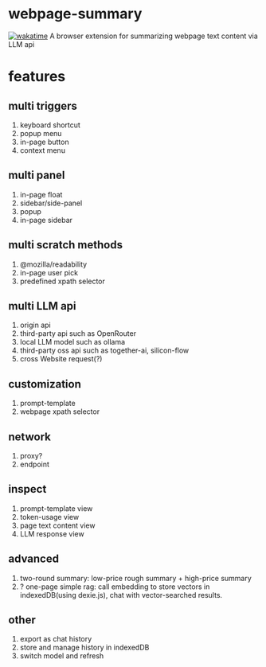 # webpage-summary
[![wakatime](https://wakatime.com/badge/user/6476bd96-6b6e-4943-b20d-e7f34889cb5a/project/34d281d5-2656-4ac2-a17c-4141f46d06f7.svg)](https://wakatime.com/badge/user/6476bd96-6b6e-4943-b20d-e7f34889cb5a/project/34d281d5-2656-4ac2-a17c-4141f46d06f7)
A browser extension for summarizing webpage text content via LLM api


# features

## multi triggers
1. keyboard shortcut
2. popup menu
3. in-page button
4. context menu

## multi panel
1. in-page float
2. sidebar/side-panel
3. popup
4. in-page sidebar 

## multi scratch methods
1. @mozilla/readability
2. in-page user pick
3. predefined xpath selector

## multi LLM api
1. origin api
2. third-party api such as OpenRouter
3. local LLM model such as ollama
4. third-party oss api such as together-ai, silicon-flow
5. cross Website request(?)

## customization
1. prompt-template
2. webpage xpath selector

## network
1. proxy?
2. endpoint

## inspect
1. prompt-template view
2. token-usage view
3. page text content view
4. LLM response view

## advanced
1. two-round summary: low-price rough summary + high-price summary
2. ? one-page simple rag: call embedding to store vectors in indexedDB(using dexie.js), chat with vector-searched results.
## other
1. export as chat history
2. store and manage history in indexedDB
3. switch model and refresh
